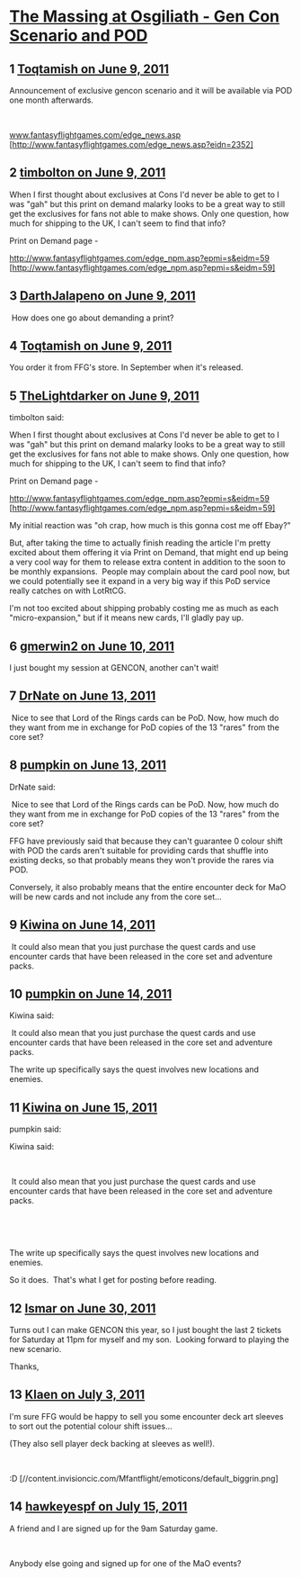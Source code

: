 # [The Massing at Osgiliath - Gen Con Scenario and POD](https://community.fantasyflightgames.com/topic/48143-the-massing-at-osgiliath-gen-con-scenario-and-pod/)

## 1 [Toqtamish on June 9, 2011](https://community.fantasyflightgames.com/topic/48143-the-massing-at-osgiliath-gen-con-scenario-and-pod/?do=findComment&comment=482957)

Announcement of exclusive gencon scenario and it will be available via POD one month afterwards.

 

www.fantasyflightgames.com/edge_news.asp [http://www.fantasyflightgames.com/edge_news.asp?eidn=2352]

## 2 [timbolton on June 9, 2011](https://community.fantasyflightgames.com/topic/48143-the-massing-at-osgiliath-gen-con-scenario-and-pod/?do=findComment&comment=482998)

When I first thought about exclusives at Cons I'd never be able to get to I was "gah" but this print on demand malarky looks to be a great way to still get the exclusives for fans not able to make shows. Only one question, how much for shipping to the UK, I can't seem to find that info?

Print on Demand page -

http://www.fantasyflightgames.com/edge_npm.asp?epmi=s&eidm=59 [http://www.fantasyflightgames.com/edge_npm.asp?epmi=s&eidm=59]

## 3 [DarthJalapeno on June 9, 2011](https://community.fantasyflightgames.com/topic/48143-the-massing-at-osgiliath-gen-con-scenario-and-pod/?do=findComment&comment=483037)

 How does one go about demanding a print?

## 4 [Toqtamish on June 9, 2011](https://community.fantasyflightgames.com/topic/48143-the-massing-at-osgiliath-gen-con-scenario-and-pod/?do=findComment&comment=483043)

You order it from FFG's store. In September when it's released.

## 5 [TheLightdarker on June 9, 2011](https://community.fantasyflightgames.com/topic/48143-the-massing-at-osgiliath-gen-con-scenario-and-pod/?do=findComment&comment=483178)

timbolton said:

When I first thought about exclusives at Cons I'd never be able to get to I was "gah" but this print on demand malarky looks to be a great way to still get the exclusives for fans not able to make shows. Only one question, how much for shipping to the UK, I can't seem to find that info?

Print on Demand page -

http://www.fantasyflightgames.com/edge_npm.asp?epmi=s&eidm=59 [http://www.fantasyflightgames.com/edge_npm.asp?epmi=s&eidm=59]



My initial reaction was "oh crap, how much is this gonna cost me off Ebay?"

But, after taking the time to actually finish reading the article I'm pretty excited about them offering it via Print on Demand, that might end up being a very cool way for them to release extra content in addition to the soon to be monthly expansions.  People may complain about the card pool now, but we could potentially see it expand in a very big way if this PoD service really catches on with LotRtCG.

I'm not too excited about shipping probably costing me as much as each "micro-expansion," but if it means new cards, I'll gladly pay up.

## 6 [gmerwin2 on June 10, 2011](https://community.fantasyflightgames.com/topic/48143-the-massing-at-osgiliath-gen-con-scenario-and-pod/?do=findComment&comment=483374)

I just bought my session at GENCON, another can't wait!  

## 7 [DrNate on June 13, 2011](https://community.fantasyflightgames.com/topic/48143-the-massing-at-osgiliath-gen-con-scenario-and-pod/?do=findComment&comment=484615)

 Nice to see that Lord of the Rings cards can be PoD. Now, how much do they want from me in exchange for PoD copies of the 13 "rares" from the core set? 

## 8 [pumpkin on June 13, 2011](https://community.fantasyflightgames.com/topic/48143-the-massing-at-osgiliath-gen-con-scenario-and-pod/?do=findComment&comment=484633)

DrNate said:

 Nice to see that Lord of the Rings cards can be PoD. Now, how much do they want from me in exchange for PoD copies of the 13 "rares" from the core set? 



FFG have previously said that because they can't guarantee 0 colour shift with POD the cards aren't suitable for providing cards that shuffle into existing decks, so that probably means they won't provide the rares via POD.

Conversely, it also probably means that the entire encounter deck for MaO will be new cards and not include any from the core set...

## 9 [Kiwina on June 14, 2011](https://community.fantasyflightgames.com/topic/48143-the-massing-at-osgiliath-gen-con-scenario-and-pod/?do=findComment&comment=484972)

 It could also mean that you just purchase the quest cards and use encounter cards that have been released in the core set and adventure packs.

## 10 [pumpkin on June 14, 2011](https://community.fantasyflightgames.com/topic/48143-the-massing-at-osgiliath-gen-con-scenario-and-pod/?do=findComment&comment=485144)

Kiwina said:

 It could also mean that you just purchase the quest cards and use encounter cards that have been released in the core set and adventure packs.



The write up specifically says the quest involves new locations and enemies.

## 11 [Kiwina on June 15, 2011](https://community.fantasyflightgames.com/topic/48143-the-massing-at-osgiliath-gen-con-scenario-and-pod/?do=findComment&comment=485478)

pumpkin said:

Kiwina said:

 

 It could also mean that you just purchase the quest cards and use encounter cards that have been released in the core set and adventure packs.

 

 

The write up specifically says the quest involves new locations and enemies.



So it does.  That's what I get for posting before reading.

## 12 [Ismar on June 30, 2011](https://community.fantasyflightgames.com/topic/48143-the-massing-at-osgiliath-gen-con-scenario-and-pod/?do=findComment&comment=493526)

Turns out I can make GENCON this year, so I just bought the last 2 tickets for Saturday at 11pm for myself and my son.  Looking forward to playing the new scenario.

Thanks,

## 13 [Klaen on July 3, 2011](https://community.fantasyflightgames.com/topic/48143-the-massing-at-osgiliath-gen-con-scenario-and-pod/?do=findComment&comment=494504)

I'm sure FFG would be happy to sell you some encounter deck art sleeves to sort out the potential colour shift issues...

(They also sell player deck backing at sleeves as well!).

 

:D [//content.invisioncic.com/Mfantflight/emoticons/default_biggrin.png]

## 14 [hawkeyespf on July 15, 2011](https://community.fantasyflightgames.com/topic/48143-the-massing-at-osgiliath-gen-con-scenario-and-pod/?do=findComment&comment=499990)

A friend and I are signed up for the 9am Saturday game.

 

Anybody else going and signed up for one of the MaO events?

